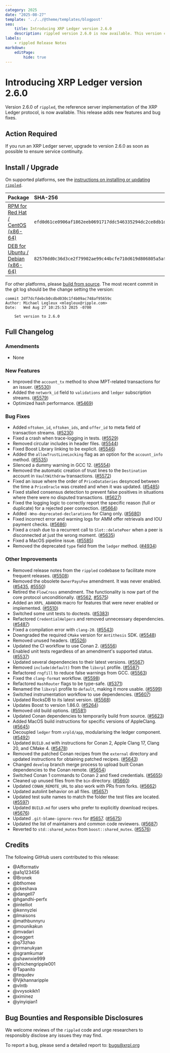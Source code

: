 ```yaml
---
category: 2025
date: "2025-08-27"
template: '../../@theme/templates/blogpost'
seo:
    title: Introducing XRP Ledger version 2.6.0
    description: rippled version 2.6.0 is now available. This version contains various bug fixes and minor improvements.
labels:
    - rippled Release Notes
markdown:
    editPage:
        hide: true
---
```

# Introducing XRP Ledger version 2.6.0

Version 2.6.0 of `rippled`, the reference server implementation of the XRP Ledger protocol, is now available. This release adds new features and bug fixes.


## Action Required

If you run an XRP Ledger server, upgrade to version 2.6.0 as soon as possible to ensure service continuity.


## Install / Upgrade

On supported platforms, see the [instructions on installing or updating `rippled`](../../docs/infrastructure/installation/index.md).

| Package | SHA-256 |
|:--------|:--------|
| [RPM for Red Hat / CentOS (x86-64)](https://repos.ripple.com/repos/rippled-rpm/stable/rippled-2.6.0-1.el9.x86_64.rpm) | `efd0d61ce0906af1862eeb0691717ddc546335294dc2ce8db1d9e243d215846c` |
| [DEB for Ubuntu / Debian (x86-64)](https://repos.ripple.com/repos/rippled-deb/pool/stable/rippled_2.6.0-1_amd64.deb) | `82570dd0c36d3ce2f79902ae99c44bcfe710d619d806805a5af9d8f56b7dbea1` |

For other platforms, please [build from source](https://github.com/XRPLF/rippled/blob/master/BUILD.md). The most recent commit in the git log should be the change setting the version:

```text
commit 2df7dcfdebcb0cdbd030c1f4b09ac748af95659c
Author: Michael Legleux <mlegleux@ripple.com>
Date:   Wed Aug 27 10:25:53 2025 -0700

    Set version to 2.6.0
```


## Full Changelog

### Amendments

- None


### New Features

- Improved the `account_tx` method to show MPT-related transactions for an issuer. ([#5530](https://github.com/XRPLF/rippled/pull/5530))
- Added the `network_id` field to `validations` and `ledger` subscription streams. ([#5579](https://github.com/XRPLF/rippled/pull/5579))
- Optimized hash performance. ([#5469](https://github.com/XRPLF/rippled/pull/5469))


### Bug Fixes

- Added `nftoken_id`, `nftoken_ids`, and `offer_id` to meta field of transaction streams. ([#5230](https://github.com/XRPLF/rippled/pull/5230))
- Fixed a crash when trace-logging in tests. ([#5529](https://github.com/XRPLF/rippled/pull/5529))
- Removed circular includes in header files. ([#5544](https://github.com/XRPLF/rippled/pull/5544))
- Fixed Boost Library linking to be explicit. ([#5546](https://github.com/XRPLF/rippled/pull/5546))
- Added the `allowTrustLineLocking` flag as an option for the `account_info` method. ([#5535](https://github.com/XRPLF/rippled/pull/5525))
- Silenced a dummy warning in GCC 12. ([#5554](https://github.com/XRPLF/rippled/pull/5554))
- Removed the automatic creation of trust lines to the `Destination` account in `VaultWithdraw` transactions. ([#5572](https://github.com/XRPLF/rippled/pull/5572))
- Fixed an issue where the order of `PriceDataSeries` desynced between the time a `PriceOracle` was created and when it was updated. ([#5485](https://github.com/XRPLF/rippled/pull/5485))
- Fixed stalled consensus detection to prevent false positives in situations where there were no disputed transactions. ([#5627](https://github.com/XRPLF/rippled/pull/5627))
- Fixed the logging logic to correctly report the specific reason (full or duplicate) for a rejected peer connection. ([#5664](https://github.com/XRPLF/rippled/pull/5664))
- Added `-Wno-deprecated-declarations` for Clang only. ([#5680](https://github.com/XRPLF/rippled/pull/5680))
- Fixed incorrect error and warning logs for AMM offer retrievals and IOU payment checks. ([#5686](https://github.com/XRPLF/rippled/pull/5686))
- Fixed a crash due to a recurrent call to `Slot::deletePeer` when a peer is disconnected at just the wrong moment. ([#5635](https://github.com/XRPLF/rippled/pull/5635))
- Fixed a MacOS pipeline issue. ([#5585](https://github.com/XRPLF/rippled/pull/5585))
- Removed the deprecated `type` field from the `ledger` method. ([#4934](https://github.com/XRPLF/rippled/pull/4934))


### Other Improvements

- Removed release notes from the `rippled` codebase to facilitate more frequent releases. ([#5508](https://github.com/XRPLF/rippled/pull/5508))
- Removed the obsolete `OwnerPaysFee` amendment. It was never enabled. ([#5435](https://github.com/XRPLF/rippled/pull/5435), [#5550](https://github.com/XRPLF/rippled/pull/5550))
- Retired the `FlowCross` amendment. The functionality is now part of the core protocol unconditionally. ([#5562](https://github.com/XRPLF/rippled/pull/5562), [#5575](https://github.com/XRPLF/rippled/pull/5575))
- Added an `XRPL_ABANDON` macro for features that were never enabled or implemented. ([#5510](https://github.com/XRPLF/rippled/pull/5510))
- Switched some unit tests to doctests. ([#5383](https://github.com/XRPLF/rippled/pull/5383))
- Refactored `CredentialHelpers` and removed unnecessary dependencies. ([#5487](https://github.com/XRPLF/rippled/pull/5487))
- Fixed a compilation error with `clang-20`. ([#5543](https://github.com/XRPLF/rippled/pull/5543))
- Downgraded the required `CMake` version for `Antithesis` SDK. ([#5548](https://github.com/XRPLF/rippled/pull/5548))
- Removed unused headers. ([#5526](https://github.com/XRPLF/rippled/pull/5526))
- Updated the CI workflow to use Conan 2. ([#5556](https://github.com/XRPLF/rippled/pull/5556))
- Enabled unit tests regardless of an amendment's supported status. ([#5537](https://github.com/XRPLF/rippled/pull/5537))
- Updated several dependencies to their latest versions. ([#5567](https://github.com/XRPLF/rippled/pull/5567))
- Removed `include(default)` from the `libxrpl` profile. ([#5587](https://github.com/XRPLF/rippled/pull/5587))
- Refactored `rngfill` to reduce false warnings from GCC. ([#5563](https://github.com/XRPLF/rippled/pull/5563))
- Fixed the `clang-format` workflow. ([#5598](https://github.com/XRPLF/rippled/pull/5598))
- Refactored `HashRouter` flags to be type-safe. ([#5371](https://github.com/XRPLF/rippled/pull/5371))
- Renamed the `libxrpl` profile to `default`, making it more usable. ([#5599](https://github.com/XRPLF/rippled/pull/5599))
- Switched instrumentation workflow to use dependencies. ([#5607](https://github.com/XRPLF/rippled/pull/5607))
- Updated RocksDB to its latest version. ([#5568](https://github.com/XRPLF/rippled/pull/5568))
- Updates Boost to version 1.86.0. ([#5264](https://github.com/XRPLF/rippled/pull/5264))
- Removed old build options. ([#5581](https://github.com/XRPLF/rippled/pull/5581))
- Updated Conan dependencies to temporarily build from source. ([#5623](https://github.com/XRPLF/rippled/pull/5623))
- Added MacOS build instructions for specific versions of AppleClang. ([#5645](https://github.com/XRPLF/rippled/pull/5645))
- Decoupled `ledger` from `xrpld/app`, modularising the ledger component. ([#5492](https://github.com/XRPLF/rippled/pull/5492))
- Updated `BUILD.md` with instructions for Conan 2, Apple Clang 17, Clang 20, and CMake 4. ([#5478](https://github.com/XRPLF/rippled/pull/5478))
- Removed the patched Conan recipes from the `external` directory and updated instructions for obtaining patched recipes. ([#5643](https://github.com/XRPLF/rippled/pull/5643))
- Changed `develop` branch merge process to upload built Conan dependencies to the Conan remote. ([#5654](https://github.com/XRPLF/rippled/pull/5654))
- Switched Conan 1 commands to Conan 2 and fixed credentials. ([#5655](https://github.com/XRPLF/rippled/pull/5655))
- Cleaned up unused files from the `bin` directory. ([#5660](https://github.com/XRPLF/rippled/pull/5660))
- Updated `CONAN_REMOTE_URL` to also work with PRs from forks. ([#5662](https://github.com/XRPLF/rippled/pull/5662))
- Updated autolint behavior on all files. ([#5657](https://github.com/XRPLF/rippled/pull/5657))
- Updated test suite names to match the folder the test files are located. ([#5597](https://github.com/XRPLF/rippled/pull/5597))
- Updated `BUILD.md` for users who prefer to explicitly download recipes. ([#5676](https://github.com/XRPLF/rippled/pull/5676))
- Updated `.git-blame-ignore-revs` for [#5657](https://github.com/XRPLF/rippled/pull/5657). ([#5675](https://github.com/XRPLF/rippled/pull/5675))
- Updated the list of maintainers and common code reviewers. ([#5687](https://github.com/XRPLF/rippled/pull/5687))
- Reverted to `std::shared_mutex` from `boost::shared_mutex`. ([#5576](https://github.com/XRPLF/rippled/pull/5576))


## Credits

The following GitHub users contributed to this release:

- @Afformativ
- @a1q123456
- @Bronek
- @bthomee
- @ckeshava
- @dangell7
- @hgandhi-perfx
- @intelliot
- @kennyzlei
- @lmaisons
- @mathbunnyru
- @mounikakun
- @mvadari
- @oeggert
- @q73zhao
- @rrmanukyan
- @sgramkumar
- @shawnxie999
- @shichengripple001
- @Tapanito
- @tequdev
- @Vjkhannaripple
- @vlntb
- @vvysokikh1
- @ximinez
- @yinyiqian1


## Bug Bounties and Responsible Disclosures

We welcome reviews of the `rippled` code and urge researchers to responsibly disclose any issues they may find.

To report a bug, please send a detailed report to: <bugs@xrpl.org>